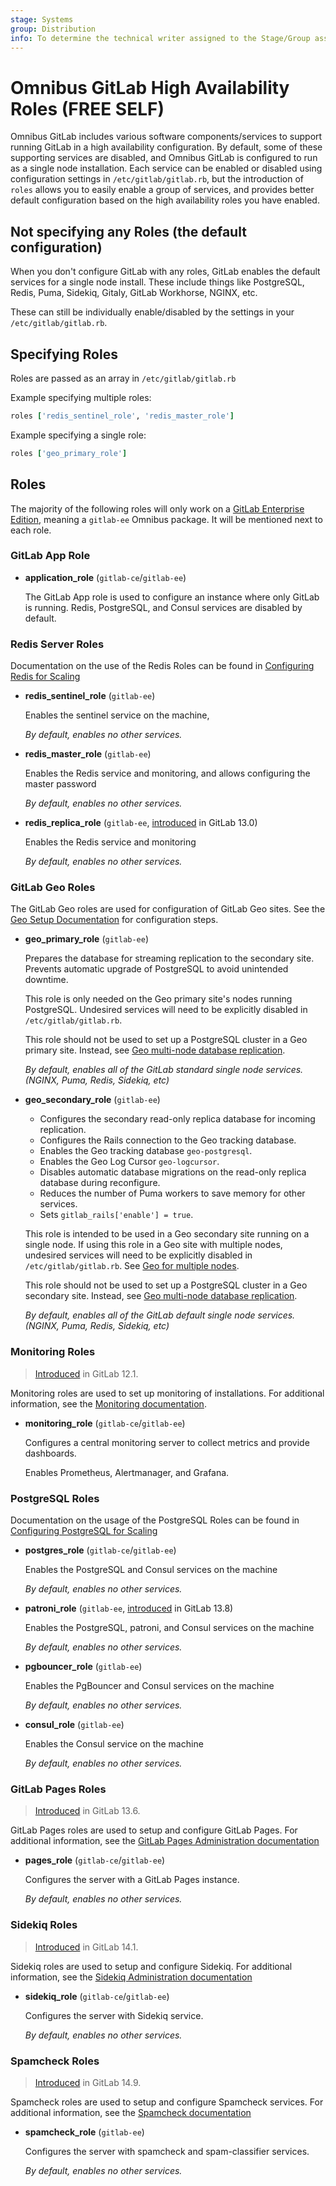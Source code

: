 ```yaml
---
stage: Systems
group: Distribution
info: To determine the technical writer assigned to the Stage/Group associated with this page, see https://about.gitlab.com/handbook/product/ux/technical-writing/#assignments
---
```


# Omnibus GitLab High Availability Roles **(FREE SELF)**

Omnibus GitLab includes various software components/services to support running GitLab in
a high availability configuration. By default, some of these supporting services
are disabled, and Omnibus GitLab is configured to run as a single node installation.
Each service can be enabled or disabled using configuration settings in `/etc/gitlab/gitlab.rb`,
but the introduction of `roles` allows you to easily enable a group of services,
and provides better default configuration based on the high availability roles you
have enabled.

## Not specifying any Roles (the default configuration)

When you don't configure GitLab with any roles, GitLab enables the default services for
a single node install. These include things like PostgreSQL, Redis, Puma, Sidekiq,
Gitaly, GitLab Workhorse, NGINX, etc.

These can still be individually enable/disabled by the settings in your `/etc/gitlab/gitlab.rb`.

## Specifying Roles

Roles are passed as an array in `/etc/gitlab/gitlab.rb`

Example specifying multiple roles:

```ruby
roles ['redis_sentinel_role', 'redis_master_role']
```

Example specifying a single role:

```ruby
roles ['geo_primary_role']
```

## Roles

The majority of the following roles will only work on a
[GitLab Enterprise Edition](https://about.gitlab.com/install/ce-or-ee/), meaning
a `gitlab-ee` Omnibus package. It will be mentioned next to each role.

### GitLab App Role

- **application_role** (`gitlab-ce`/`gitlab-ee`)

  The GitLab App role is used to configure an instance where only GitLab is running. Redis, PostgreSQL, and Consul services are disabled by default.

### Redis Server Roles

Documentation on the use of the Redis Roles can be found in [Configuring Redis for Scaling](https://docs.gitlab.com/ee/administration/redis/index.html)

- **redis_sentinel_role** (`gitlab-ee`)

  Enables the sentinel service on the machine,

  *By default, enables no other services.*

- **redis_master_role** (`gitlab-ee`)

  Enables the Redis service and monitoring, and allows configuring the master password

  *By default, enables no other services.*

- **redis_replica_role** (`gitlab-ee`, [introduced](https://gitlab.com/gitlab-org/omnibus-gitlab/-/merge_requests/4168) in GitLab 13.0)

  Enables the Redis service and monitoring

  *By default, enables no other services.*

### GitLab Geo Roles

The GitLab Geo roles are used for configuration of GitLab Geo sites. See the
[Geo Setup Documentation](https://docs.gitlab.com/ee/administration/geo/setup/index.html)
for configuration steps.

- **geo_primary_role** (`gitlab-ee`)

  Prepares the database for streaming replication to the secondary site.
  Prevents automatic upgrade of PostgreSQL to avoid unintended downtime.

  This role is only needed on the Geo primary site's nodes running PostgreSQL.
  Undesired services will need to be explicitly disabled in `/etc/gitlab/gitlab.rb`.

  This role should not be used to set up a PostgreSQL cluster in a Geo primary
  site. Instead, see [Geo multi-node database replication](https://docs.gitlab.com/ee/administration/geo/setup/database.html#multi-node-database-replication).

  *By default, enables all of the GitLab standard single node services. (NGINX, Puma, Redis, Sidekiq, etc)*

- **geo_secondary_role** (`gitlab-ee`)

  - Configures the secondary read-only replica database for incoming
    replication.
  - Configures the Rails connection to the Geo tracking database.
  - Enables the Geo tracking database `geo-postgresql`.
  - Enables the Geo Log Cursor `geo-logcursor`.
  - Disables automatic database migrations on the read-only replica database
    during reconfigure.
  - Reduces the number of Puma workers to save memory for other services.
  - Sets `gitlab_rails['enable'] = true`.

  This role is intended to be used in a Geo secondary site running on a single
  node. If using this role in a Geo site with multiple nodes, undesired
  services will need to be explicitly disabled in `/etc/gitlab/gitlab.rb`. See
  [Geo for multiple nodes](https://docs.gitlab.com/ee/administration/geo/replication/multiple_servers.html).

  This role should not be used to set up a PostgreSQL cluster in a Geo secondary
  site. Instead, see [Geo multi-node database replication](https://docs.gitlab.com/ee/administration/geo/setup/database.html#multi-node-database-replication).

  *By default, enables all of the GitLab default single node services. (NGINX, Puma, Redis, Sidekiq, etc)*

### Monitoring Roles

> [Introduced](https://gitlab.com/gitlab-org/omnibus-gitlab/-/merge_requests/3404) in GitLab 12.1.

Monitoring roles are used to set up monitoring of installations. For additional information, see the [Monitoring documentation](https://docs.gitlab.com/ee/administration/monitoring/prometheus/index.html).

- **monitoring_role** (`gitlab-ce`/`gitlab-ee`)

  Configures a central monitoring server to collect metrics and provide dashboards.

  Enables Prometheus, Alertmanager, and Grafana.

### PostgreSQL Roles

Documentation on the usage of the PostgreSQL Roles can be found in [Configuring PostgreSQL for Scaling](https://docs.gitlab.com/ee/administration/postgresql/index.html)

- **postgres_role** (`gitlab-ce`/`gitlab-ee`)

  Enables the PostgreSQL and Consul services on the machine

  *By default, enables no other services.*

- **patroni_role** (`gitlab-ee`, [introduced](https://gitlab.com/gitlab-org/omnibus-gitlab/-/merge_requests/4851) in GitLab 13.8)

  Enables the PostgreSQL, patroni, and Consul services on the machine

  *By default, enables no other services.*

- **pgbouncer_role** (`gitlab-ee`)

  Enables the PgBouncer and Consul services on the machine

  *By default, enables no other services.*

- **consul_role** (`gitlab-ee`)

  Enables the Consul service on the machine

  *By default, enables no other services.*

### GitLab Pages Roles

> [Introduced](https://gitlab.com/gitlab-org/omnibus-gitlab/-/merge_requests/4740) in GitLab 13.6.

GitLab Pages roles are used to setup and configure GitLab Pages. For additional
information, see the
[GitLab Pages Administration documentation](https://docs.gitlab.com/ee/administration/pages/index.html)

- **pages_role** (`gitlab-ce`/`gitlab-ee`)

  Configures the server with a GitLab Pages instance.

  *By default, enables no other services.*

### Sidekiq Roles

> [Introduced](https://gitlab.com/gitlab-org/omnibus-gitlab/-/merge_requests/5365) in GitLab 14.1.

Sidekiq roles are used to setup and configure Sidekiq. For additional
information, see the
[Sidekiq Administration documentation](https://docs.gitlab.com/ee/administration/sidekiq.html)

- **sidekiq_role** (`gitlab-ce`/`gitlab-ee`)

  Configures the server with Sidekiq service.

  *By default, enables no other services.*

### Spamcheck Roles

> [Introduced](https://gitlab.com/gitlab-org/omnibus-gitlab/-/merge_requests/5893) in GitLab 14.9.

Spamcheck roles are used to setup and configure Spamcheck services. For additional
information, see the
[Spamcheck documentation](https://docs.gitlab.com/ee/user/admin_area/reporting/spamcheck.html)

- **spamcheck_role** (`gitlab-ee`)

  Configures the server with spamcheck and spam-classifier services.

  *By default, enables no other services.*
